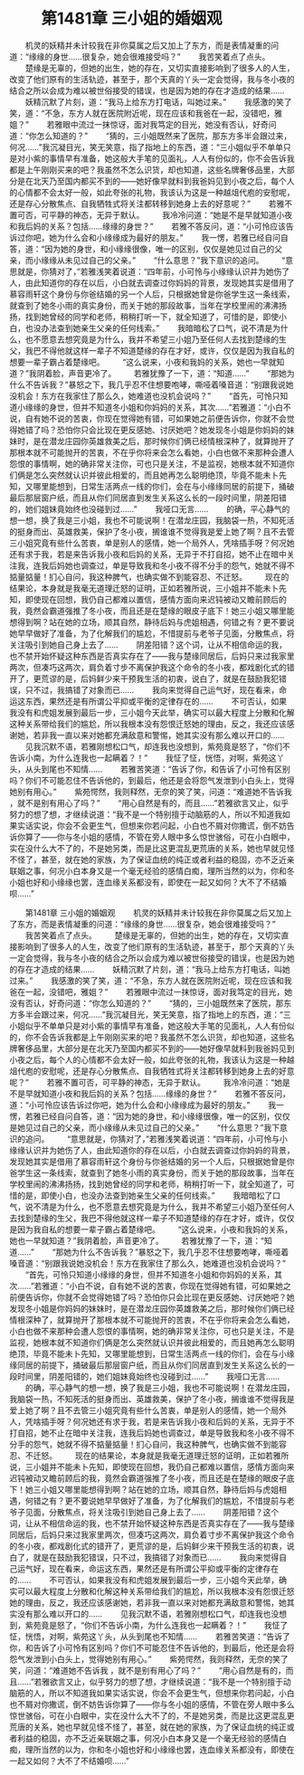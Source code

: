 # 　　第1481章 三小姐的婚姻观
　　机灵的妖精并未计较我在非你莫属之后又加上了东方，而是表情凝重的问道：“缘缘的身世……很复杂，她会很难接受吗？”
　　我苦笑着点了点头。
　　楚缘是无辜的，但她的出生，她的存在，又切实直接影响到了很多人的人生，改变了他们原有的生活轨迹，甚至于，那个天真的丫头一定会觉得，我与冬小夜的结合之所以会成为难以被世俗接受的错误，也是因为她的存在才造成的结果……
　　妖精沉默了片刻，道：“我马上给东方打电话，叫她过来。”
　　我感激的笑了笑，道：“不急，东方人就在医院附近呢，现在应该和我爸在一起，没错吧，雅姐？”
　　若雅眼中流过一抹惊讶，面对我笃定的目光，她没有否认，好奇问道：“你怎么知道的？”
　　“猜的，三小姐既然来了医院，那东方多半会跟过来，何况……”我沉凝目光，笑无笑意，指了指地上的东西，道：“三小姐似乎不单单只是对小紫的事情早有准备，她这般大手笔的见面礼，人人有份似的，你不会告诉我都是上午刚刚买来的吧？我虽然不怎么识货，却也知道，这些名牌奢侈品里，大部分是在北天乃至国内都买不到的——她好像早就料到我爸妈见到小夜之后，每个人的心情都不会太好一般，如此夸张的礼物，我该认为这是一种越俎代庖的安慰呢，还是存心分散焦点、自我牺牲式将关注都转移到她身上去的好意呢？”
　　若雅不置可否，可平静的神态，无异于默认。
　　我冷冷问道：“她是不是早就知道小夜和我后妈的关系？包括……缘缘的身世？”
　　若雅不答反问，道：“小可怜应该告诉过你吧，她为什么会和小缘缘成为最好的朋友。”
　　我一愣，若雅已经自问自答，道：“因为她的身世，和小缘缘很像，唯一的区别，仅仅是她见过自己的父亲，而小缘缘从未见过自己的父亲。”
　　“什么意思？”我下意识的追问。
　　“意思就是，你猜对了，”若雅浅笑着说道：“四年前，小可怜与小缘缘认识并为她伤了人，由此知道你的存在以后，小白就去调查过你妈妈的背景，发现她其实是借用了慕容雨轩这个身份与你爸结婚的另一个人后，只根据她曾是你爸学生这一条线索，就查到了她冬小雨的真实身份，而关于她的那段故事，当年在学校里闹的沸沸扬扬，找到她曾经的同学和老师，稍稍打听一下，就全知道了，可惜的是，即使小白，也没办法查到她亲生父亲的任何线索。”
　　我暗暗松了口气，说不清是为什么，也不愿意去想究竟是为什么，我并不希望三小姐乃至任何人去找到楚缘的生父，我巴不得他就这样一辈子不知道楚缘的存在才好，或许，仅仅是因为我自私的想要一辈子霸占着楚缘吧。
　　“这么说来，小夜和我妈的关系，她也一早就知道？”我阴着脸，声音更冷了。
　　若雅犹豫了一下，道：“知道……”
　　“那她为什么不告诉我？”暴怒之下，我几乎忍不住想要咆哮，嘶哑着嗓音道：“别跟我说她没机会！东方在我家住了那么久，她难道也没机会说吗？”
　　“首先，可怜只知道小缘缘的身世，但并不知道冬小姐和你妈妈的关系，其次……”若雅道：“小白不说，自有她不说的苦衷，你现在觉得她有错，可如果她之前便告诉你，你就不会觉得她错了吗？恐怕你只会比现在更反感她、讨厌她吧？她发现冬小姐是你妈妈的妹妹时，是在潜龙庄园你英雄救美之后，那时候你们俩已经情根深种了，就算抛开了那根本就不可能抛开的苦衷，不在乎你将来会怎么看她，小白也做不来那种会遭人怨恨的事情啊，她的确非常关注你，可也只是关注，不是监视，她根本就不知道你们俩是怎么突然就认识并彼此相爱的，而且她再怎么聪明绝顶，毕竟不能未卜先知，又哪里能想到，日常生活两点一线的你们，会在与小缘缘同居的前提下，捅破最后那层窗户纸，而且从你们同居直到发生关系这么长的一段时间里，阴差阳错的，她们姐妹竟始终也没碰到过……”
　　我哑口无言……
　　的确，平心静气的想一想，换了我是三小姐，我也不可能说啊！在潜龙庄园，我脑袋一热，不知死活的挺身而出、英雄救美，保护了冬小夜，搁谁谁不觉得我是爱上她了啊？且不去管三小姐究竟有些什么苦衷，单是别人的感情，她一个局外人，凭啥插手呀？何况她还有求于我，若是来告诉我小夜和后妈的关系，无异于不打自招，她不止在暗中关注我，连我后妈她也调查过，单是导致我和冬小夜不得不分手的怨气，她就不得不掂量掂量！扪心自问，我这种脾气，也确实做不到能容忍、不迁怒。
　　现在的结果论，本身就是我毫无道理迁怒的证明，正如若雅所说，三小姐并不能未卜先知，即使现在回想，我仍自己都难以置信，感情方面向来迟钝被动又瞻前顾后的我，竟然会霸道强推了冬小夜，而且还是在楚缘的眼皮子底下！她三小姐又哪里能想得到啊？站在她的立场，顺其自然，静待后妈与虎姐相遇，何错之有？更不要说她早早做好了准备，为了化解我们的尴尬，不惜提前与老爷子见面，分散焦点，将关注吸引到她自己身上去了……
　　阴差阳错？这个词，让从不相信命运的我，也不禁开始怀疑这种东西是否真实存在了——我与楚缘同居后，后妈只来过我家里两次，但凑巧这两次，肩负着寸步不离保护我这个命令的冬小夜，都戏剧化式的错开了，更荒谬的是，后妈鲜少来干预我生活的初衷，说白了，就是在鼓励我犯错误，只不过，我搞错了对象而已……
　　我向来觉得自己运气好，现在看来，命运这东西，果然还是有所谓公平抑或平衡的定律存在的……
　　不可否认，如果我没有和虎姐发展到最后一步，三小姐今天此举，确实可以最大程度上分散和化解这种关系带给我们的尴尬，所以我根本没有怨恨迁怒她的理由，反之，我还应该感谢她，若非我一直以来对她都充满敌意和警惕，她其实没有那么难以开口的……
　　见我沉默不语，若雅刚想松口气，却连我也没想到，紫苑竟是怒了，“你们不告诉小南，为什么连我也一起瞒着？！”
　　我怔了怔，恍悟，对啊，紫苑这丫头，从头到尾也不知情……
　　若雅苦笑道：“告诉了你，和告诉了小可怜有区别吗？你们不可能忍住不告诉他的，到最后，他还是会将怨气发泄到小白头上，觉得她别有用心。”
　　紫苑愕然，我则释然，无奈的笑了笑，问道：“难道她不告诉我 ，就不是别有用心了吗？”
　　“用心自然是有的，而且……”若雅欲言又止，似乎努力的想了想，才继续说道：“我不是一个特别擅于动脑筋的人，所以不知道我如果实话实说，你会不会更生气，但想来你若问起，小白也不屑对你撒谎，倒不妨告诉你算了——你与冬小姐的感情，不管在旁人眼中多么惊世骇俗，可在小白眼中，实在没什么大不了的，不是她另类，而是比这更混乱更荒唐的关系，她也早就见怪不怪了，甚至，就在她的家族，为了保证血统的纯正或者利益的稳固，亦不乏近亲联姻之事，何况小白本身又是一个毫无经验的感情白痴，理所当然的以为，你和冬小姐也好和小缘缘也罢，连血缘关系都没有，即使在一起又如何？大不了不结婚呗……”

　　第1481章 三小姐的婚姻观
　　机灵的妖精并未计较我在非你莫属之后又加上了东方，而是表情凝重的问道：“缘缘的身世……很复杂，她会很难接受吗？”
　　我苦笑着点了点头。
　　楚缘是无辜的，但她的出生，她的存在，又切实直接影响到了很多人的人生，改变了他们原有的生活轨迹，甚至于，那个天真的丫头一定会觉得，我与冬小夜的结合之所以会成为难以被世俗接受的错误，也是因为她的存在才造成的结果……
　　妖精沉默了片刻，道：“我马上给东方打电话，叫她过来。”
　　我感激的笑了笑，道：“不急，东方人就在医院附近呢，现在应该和我爸在一起，没错吧，雅姐？”
　　若雅眼中流过一抹惊讶，面对我笃定的目光，她没有否认，好奇问道：“你怎么知道的？”
　　“猜的，三小姐既然来了医院，那东方多半会跟过来，何况……”我沉凝目光，笑无笑意，指了指地上的东西，道：“三小姐似乎不单单只是对小紫的事情早有准备，她这般大手笔的见面礼，人人有份似的，你不会告诉我都是上午刚刚买来的吧？我虽然不怎么识货，却也知道，这些名牌奢侈品里，大部分是在北天乃至国内都买不到的——她好像早就料到我爸妈见到小夜之后，每个人的心情都不会太好一般，如此夸张的礼物，我该认为这是一种越俎代庖的安慰呢，还是存心分散焦点、自我牺牲式将关注都转移到她身上去的好意呢？”
　　若雅不置可否，可平静的神态，无异于默认。
　　我冷冷问道：“她是不是早就知道小夜和我后妈的关系？包括……缘缘的身世？”
　　若雅不答反问，道：“小可怜应该告诉过你吧，她为什么会和小缘缘成为最好的朋友。”
　　我一愣，若雅已经自问自答，道：“因为她的身世，和小缘缘很像，唯一的区别，仅仅是她见过自己的父亲，而小缘缘从未见过自己的父亲。”
　　“什么意思？”我下意识的追问。
　　“意思就是，你猜对了，”若雅浅笑着说道：“四年前，小可怜与小缘缘认识并为她伤了人，由此知道你的存在以后，小白就去调查过你妈妈的背景，发现她其实是借用了慕容雨轩这个身份与你爸结婚的另一个人后，只根据她曾是你爸学生这一条线索，就查到了她冬小雨的真实身份，而关于她的那段故事，当年在学校里闹的沸沸扬扬，找到她曾经的同学和老师，稍稍打听一下，就全知道了，可惜的是，即使小白，也没办法查到她亲生父亲的任何线索。”
　　我暗暗松了口气，说不清是为什么，也不愿意去想究竟是为什么，我并不希望三小姐乃至任何人去找到楚缘的生父，我巴不得他就这样一辈子不知道楚缘的存在才好，或许，仅仅是因为我自私的想要一辈子霸占着楚缘吧。
　　“这么说来，小夜和我妈的关系，她也一早就知道？”我阴着脸，声音更冷了。
　　若雅犹豫了一下，道：“知道……”
　　“那她为什么不告诉我？”暴怒之下，我几乎忍不住想要咆哮，嘶哑着嗓音道：“别跟我说她没机会！东方在我家住了那么久，她难道也没机会说吗？”
　　“首先，可怜只知道小缘缘的身世，但并不知道冬小姐和你妈妈的关系，其次……”若雅道：“小白不说，自有她不说的苦衷，你现在觉得她有错，可如果她之前便告诉你，你就不会觉得她错了吗？恐怕你只会比现在更反感她、讨厌她吧？她发现冬小姐是你妈妈的妹妹时，是在潜龙庄园你英雄救美之后，那时候你们俩已经情根深种了，就算抛开了那根本就不可能抛开的苦衷，不在乎你将来会怎么看她，小白也做不来那种会遭人怨恨的事情啊，她的确非常关注你，可也只是关注，不是监视，她根本就不知道你们俩是怎么突然就认识并彼此相爱的，而且她再怎么聪明绝顶，毕竟不能未卜先知，又哪里能想到，日常生活两点一线的你们，会在与小缘缘同居的前提下，捅破最后那层窗户纸，而且从你们同居直到发生关系这么长的一段时间里，阴差阳错的，她们姐妹竟始终也没碰到过……”
　　我哑口无言……
　　的确，平心静气的想一想，换了我是三小姐，我也不可能说啊！在潜龙庄园，我脑袋一热，不知死活的挺身而出、英雄救美，保护了冬小夜，搁谁谁不觉得我是爱上她了啊？且不去管三小姐究竟有些什么苦衷，单是别人的感情，她一个局外人，凭啥插手呀？何况她还有求于我，若是来告诉我小夜和后妈的关系，无异于不打自招，她不止在暗中关注我，连我后妈她也调查过，单是导致我和冬小夜不得不分手的怨气，她就不得不掂量掂量！扪心自问，我这种脾气，也确实做不到能容忍、不迁怒。
　　现在的结果论，本身就是我毫无道理迁怒的证明，正如若雅所说，三小姐并不能未卜先知，即使现在回想，我仍自己都难以置信，感情方面向来迟钝被动又瞻前顾后的我，竟然会霸道强推了冬小夜，而且还是在楚缘的眼皮子底下！她三小姐又哪里能想得到啊？站在她的立场，顺其自然，静待后妈与虎姐相遇，何错之有？更不要说她早早做好了准备，为了化解我们的尴尬，不惜提前与老爷子见面，分散焦点，将关注吸引到她自己身上去了……
　　阴差阳错？这个词，让从不相信命运的我，也不禁开始怀疑这种东西是否真实存在了——我与楚缘同居后，后妈只来过我家里两次，但凑巧这两次，肩负着寸步不离保护我这个命令的冬小夜，都戏剧化式的错开了，更荒谬的是，后妈鲜少来干预我生活的初衷，说白了，就是在鼓励我犯错误，只不过，我搞错了对象而已……
　　我向来觉得自己运气好，现在看来，命运这东西，果然还是有所谓公平抑或平衡的定律存在的……
　　不可否认，如果我没有和虎姐发展到最后一步，三小姐今天此举，确实可以最大程度上分散和化解这种关系带给我们的尴尬，所以我根本没有怨恨迁怒她的理由，反之，我还应该感谢她，若非我一直以来对她都充满敌意和警惕，她其实没有那么难以开口的……
　　见我沉默不语，若雅刚想松口气，却连我也没想到，紫苑竟是怒了，“你们不告诉小南，为什么连我也一起瞒着？！”
　　我怔了怔，恍悟，对啊，紫苑这丫头，从头到尾也不知情……
　　若雅苦笑道：“告诉了你，和告诉了小可怜有区别吗？你们不可能忍住不告诉他的，到最后，他还是会将怨气发泄到小白头上，觉得她别有用心。”
　　紫苑愕然，我则释然，无奈的笑了笑，问道：“难道她不告诉我 ，就不是别有用心了吗？”
　　“用心自然是有的，而且……”若雅欲言又止，似乎努力的想了想，才继续说道：“我不是一个特别擅于动脑筋的人，所以不知道我如果实话实说，你会不会更生气，但想来你若问起，小白也不屑对你撒谎，倒不妨告诉你算了——你与冬小姐的感情，不管在旁人眼中多么惊世骇俗，可在小白眼中，实在没什么大不了的，不是她另类，而是比这更混乱更荒唐的关系，她也早就见怪不怪了，甚至，就在她的家族，为了保证血统的纯正或者利益的稳固，亦不乏近亲联姻之事，何况小白本身又是一个毫无经验的感情白痴，理所当然的以为，你和冬小姐也好和小缘缘也罢，连血缘关系都没有，即使在一起又如何？大不了不结婚呗……”

